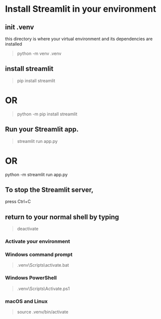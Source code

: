 # Install Streamlit in your environment
## init .venv
this directory is where your virtual environment and its  dependencies are installed

> python -m venv .venv 
## install streamlit 
>pip install streamlit
# OR
> python -m pip install streamlit
## Run your Streamlit app.
>streamlit run app.py
# OR
python -m streamlit run app.py
## To stop the Streamlit server, 
press Ctrl+C

## return to your normal shell by typing
>deactivate
### Activate your environment
### Windows command prompt
>.venv\Scripts\activate.bat

### Windows PowerShell
>.venv\Scripts\Activate.ps1

### macOS and Linux
>source .venv/bin/activate
